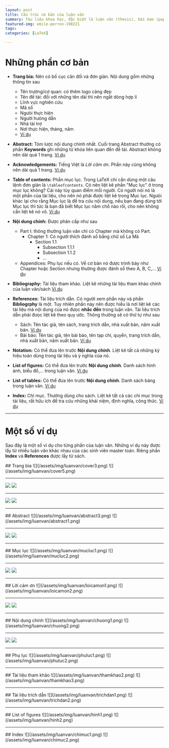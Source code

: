```yaml
---
layout: post
title: Cấu trúc cơ bản của luận văn
summary: Tàu liệu khoa học, đặc biệt là luận văn (thesis), bài báo (paper), sách (book),... cần tuân theo một số quy ước nhất định. 
featured-img: emile-perron-190221
tags: 
categories: [LaTeX]

---
```

# Những phần cơ bản

- **Trang bìa:** Nên có bố cục cân đối và đơn giản. Nội dung gồm những thông tin sau
	- Tên trường/cơ quan: có thêm logo càng đẹp
	- Tên đề tài: đối với những tên dài thì nên ngắt dòng hợp lí
	- Lĩnh vực nghiên cứu
	- Mã số
	- Ngưòi thực hiện
	- Người hưóng dẫn
	- Nhà tài trợ
	- Nơi thực hiện, tháng, năm
	- [Ví dụ](#bia)

- **Abstract:** Tóm lược nội dung chính nhất. Cuối trang Abstract thường có phần **Keywords** ghi những từ khóa liên quan đến đề tài. Abstract không nên dài quá 1 trang. [Ví dụ](#tomtat)

- **Acknowledgements:** Tiếng Việt là *Lời cảm ơn*. Phần này cũng không nên dài quá 1 trang. [Ví dụ](#loicamon)

- **Table of contents:** Phần mục lục. Trong LaTeX chỉ cần dùng một câu lệnh đơn giản là `\tableofcontents`. Có nên liệt kê phần "Mục lục" ở trong mục lục không? Cái này tùy quan điểm mỗi người. Có người nói nó là một phần của tài liệu, cho nên nó phải được liệt kê trong Mục lục. Ngưòi khác lại cho rằng Mục lục là để tra cứu nội dung, nếu bạn đang dùng tới Mục lục thì tức là bạn đã biết Mục lục nằm chỗ nào rồi, cho nên không cần liệt kê nó vô. [Ví dụ](#mucluc)

- **Nội dung chính:** Được phân cấp như sau
	- Part I: thông thường luận văn chỉ có Chapter mà không có Part. 
		- Chapter 1: Có người thích đánh số bằng chữ số La Mã 
			- Section 1.1
				- Subsection 1.1.1
				- Subsection 1.1.2
				- ...
	- Appendices: Phụ lục nếu có. Về cơ bản nó được trình bày như Chapter hoặc Section nhưng thường được đánh số theo A, B, C,... [Ví dụ](#phuluc)

- **Bibliography:** Tài liệu tham khảo. Liệt kê những tài liệu tham khảo chính của luận văn/sách [Ví dụ](#thamkhao)
	

- **References:** Tài liệu trích dẫn. Có người xem phần này và phần **Bibliogrphy** là một. Tuy nhiên phần này nên được hiểu là nơi liệt kê các tài liệu mà nội dung của nó đưọc **nhắc đến** trong luận văn. Tài liệu trích dẫn phải đưọc liệt kê theo quy ước. Thông thường sẽ có thứ tự như sau
	- Sách: Tên tác giả, tên sách, trang trích dẫn, nhà xuất bản, năm xuất bản. [Ví dụ](#trichdan)
	- Bài báo: Tên tác giả, tên bài báo, tên tạp chí, quyển, trang trích dẫn, nhà xuất bản, năm xuất bản. [Ví dụ](#trichdan)

- **Notation:** Có thể đưa lên trước **Nội dung chính**. Liệt kê tất cả những ký hiệu toán dùng trong tài liệu và ý nghĩa của nó.

- **List of figures:** Có thể đưa lên trước **Nội dung chính**. Danh sách hình ảnh, biểu đồ,... trong luận văn. [Ví dụ](#hinh)

- **List of tables:** Có thể đưa lên trước **Nội dung chính**. Danh sách bảng trong luận văn. [Ví dụ](#hinh)

- **Index:** Chỉ mục. Thường dùng cho sách. Liệt kê tất cả các chỉ mục trong tài liệu, rất hữu ích để tra cứu những khái niệm, định nghĩa, công thức. [Ví dụ](#chimuc)

---
# Một số ví dụ
Sau đây là một số ví dụ cho từng phần của luận văn. Những ví dụ này được lấy từ nhiều luận văn khác nhau của các sinh viên master toán. Riêng phần **Index** và **References** được lấy từ sách.

<a name="bia"/>
## Trang bìa
![](/assets/img/luanvan/cover3.png)
![](/assets/img/luanvan/cover5.png)

---
![](/assets/img/luanvan/cover2.png)
![](/assets/img/luanvan/cover4.png)

---
![](/assets/img/luanvan/cover6.png)
![](/assets/img/luanvan/cover7.png)

---
<a name="tomtat"/>
## Abstract
![](/assets/img/luanvan/abstract3.png)
![](/assets/img/luanvan/abstract1.png)

---
![](/assets/img/luanvan/abstract2.png)
![](/assets/img/luanvan/abstract4.png)

---
<a name="mucluc"/>
## Mục lục
![](/assets/img/luanvan/mucluc1.png)
![](/assets/img/luanvan/mucluc2.png)

---
![](/assets/img/luanvan/mucluc3.png)
![](/assets/img/luanvan/mucluc4.png)

---
<a name="loicamon"/>
## Lời cảm ơn
![](/assets/img/luanvan/loicamon1.png)
![](/assets/img/luanvan/loicamon2.png)

---
![](/assets/img/luanvan/loicamon3.png)
![](/assets/img/luanvan/loicamon4.png)

---
<a name="noidung"/>
## Nội dung chính
![](/assets/img/luanvan/chuong1.png)
![](/assets/img/luanvan/chuong2.png)

---
![](/assets/img/luanvan/chuong3.png)
![](/assets/img/luanvan/chuong5.png)

---
<a name="phuluc"/>
## Phụ lục
![](/assets/img/luanvan/phuluc1.png)
![](/assets/img/luanvan/phuluc2.png)

---
<a name="thamkhao"/>
## Tài liệu tham khảo
![](/assets/img/luanvan/thamkhao2.png)
![](/assets/img/luanvan/thamkhao3.png)

---
<a name="trichdan"/>
## Tài liệu trích dẫn
![](/assets/img/luanvan/trichdan1.png)
![](/assets/img/luanvan/trichdan2.png)

---
<a name="hinh"/>
## List of figures
![](/assets/img/luanvan/hinh1.png)
![](/assets/img/luanvan/hinh2.png)


---
<a name="chimuc"/>
## Index
![](/assets/img/luanvan/chimuc1.png)
![](/assets/img/luanvan/chimuc2.png)

